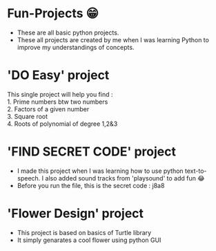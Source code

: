 # Fun-Projects 😁
* These are all basic python projects.<br>
* These all projects are created by me when I was learning Python to improve my understandings of concepts.<br>

# 'DO Easy' project 
This single project will help you find : <br> 1. Prime numbers btw two numbers<br> 2. Factors of a given number <br>3. Square root<br> 4. Roots of polynomial of degree 1,2&3

# 'FIND SECRET CODE' project
* I made this project when I was learning how to use python text-to-speech. I also added sound tracks from 'playsound' to add fun 😂<br>
* Before you run the file, this is the secret code : j8a8

# 'Flower Design' project
* This project is based on basics of Turtle library<br>
* It simply genarates a cool flower using python GUI 
